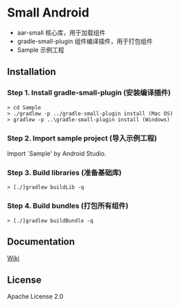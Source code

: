 # Small Android

* aar-small 核心库，用于加载组件
* gradle-small-plugin 组件编译插件，用于打包组件
* Sample 示例工程

## Installation
### Step 1. Install gradle-small-plugin (安装编译插件)
    > cd Sample
    > ./gradlew -p ../gradle-small-plugin install (Mac OS)
    > gradlew -p ..\gradle-small-plugin install (Windows)
    
### Step 2. Import sample project (导入示例工程)
Import `Sample' by Android Studio.

### Step 3. Build libraries (准备基础库)
  	> [./]gradlew buildLib -q
  	
### Step 4. Build bundles (打包所有组件)
  	> [./]gradlew buildBundle -q

## Documentation
[Wiki](https://github.com/wequick/small/wiki/Android)

## License
Apache License 2.0
